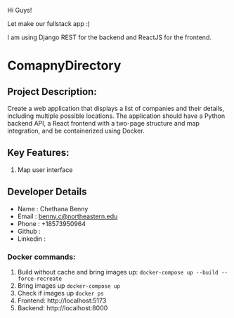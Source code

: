 Hi Guys!

Let make our fullstack app :)

I am using Django REST for the backend and ReactJS for the frontend.

# ComapnyDirectory

## Project Description:

Create a web application that displays a list of companies and their details, including multiple possible locations. The application should have a Python backend API, a React frontend with a two-page structure and map integration, and be containerized using Docker.

## Key Features:
1. Map user interface

## Developer Details
- Name : Chethana Benny
- Email : benny.c@northeastern.edu
- Phone : +18573950964
- Github : 
- Linkedin :

### Docker commands:
1. Build without cache and bring images up:
    `docker-compose up --build --force-recreate`
2. Bring images up
    `docker-compose up`
3. Check if images up
    `docker ps`
3. Frontend:  http://localhost:5173
4. Backend: http://localhost:8000

